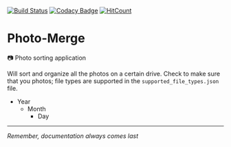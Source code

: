 [![Build Status](https://travis-ci.org/Matt-Gleich/Photo-Sort.svg?branch=master)](https://travis-ci.org/Matt-Gleich/Photo-Sort)
[![Codacy Badge](https://api.codacy.com/project/badge/Grade/1856b1ae8bb44b4b87a01f420109d5ae)](https://www.codacy.com/app/matthewgleich/Photo-Merge?utm_source=github.com&amp;utm_medium=referral&amp;utm_content=Matt-Gleich/Photo-Merge&amp;utm_campaign=Badge_Grade)
[![HitCount](http://hits.dwyl.io/Matt-Gleich/Photo-Merge.svg)](http://hits.dwyl.io/Matt-Gleich/Photo-Merge)

# Photo-Merge
📷 Photo sorting application

Will sort and organize all the photos on a certain drive. Check to make sure that you photos; file types are supported in the `supported_file_types.json` file.

- Year
    - Month
        - Day

---
_Remember, documentation always comes last_
